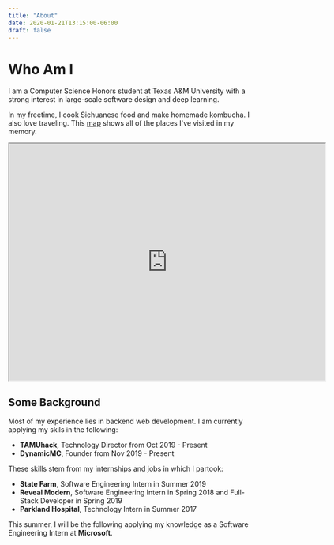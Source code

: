 ```yaml
---
title: "About"
date: 2020-01-21T13:15:00-06:00
draft: false
---
```


# Who Am I

I am a Computer Science Honors student at Texas A&M University with a strong interest in large-scale software design and deep learning.

In my freetime, I cook Sichuanese food and make homemade kombucha. I also love traveling. This [map](https://drive.google.com/open?id=1c79jtpQB5MpIzMxGQ-aAXcRqmA2pFt3M&usp=sharing) shows all of the places I've visited in my memory.

<iframe src="https://www.google.com/maps/d/u/1/embed?mid=1c79jtpQB5MpIzMxGQ-aAXcRqmA2pFt3M" width="640" height="480"></iframe>


## Some Background

Most of my experience lies in backend web development. I am currently applying my skils in the following:
* **TAMUhack**, Technology Director from Oct 2019 - Present
* **DynamicMC**, Founder from Nov 2019 - Present

These skills stem from my internships and jobs in which I partook:
* **State Farm**, Software Engineering Intern in Summer 2019
* **Reveal Modern**, Software Engineering Intern in Spring 2018 and Full-Stack Developer in Spring 2019
* **Parkland Hospital**, Technology Intern in Summer 2017

This summer, I will be the following applying my knowledge as a Software Engineering Intern at **Microsoft**.